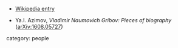 
* [Wikipedia entry](http://en.wikipedia.org/wiki/Vladimir_Gribov)

* Ya.I. Azimov, _Vladimir Naumovich Gribov: Pieces of biography_ ([arXiv:1608.05727](http://arxiv.org/abs/1608.05727))

category: people
